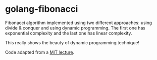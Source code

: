 # golang-fibonacci
Fibonacci algorithm implemented using two different approaches: using divide & conquer and using dynamic programming. The first one has exponential complexity and the last one has linear complexity. 

This really shows the beauty of dynamic programming technique!

Code adapted from a [MIT lecture](http://courses.csail.mit.edu/6.006/spring08/notes/lecture19.pdf).